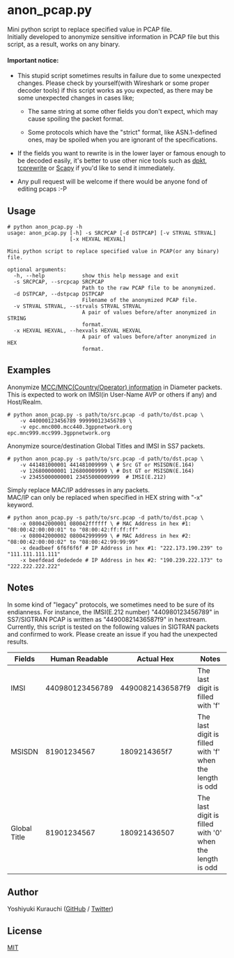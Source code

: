 # anon_pcap.py

Mini python script to replace specified value in PCAP file.  
Initially developed to anonymize sensitive information in PCAP file but this script, as a result, works on any binary.

#### Important notice:

* This stupid script sometimes results in failure due to some unexpected changes. Please check by yourself(with Wireshark or some proper decoder tools) if this script works as you expected, as there may be some unexpected changes in cases like;

  * The same string at some other fields you don't expect, which may cause spoiling the packet format.

  * Some protocols which have the "strict" format, like ASN.1-defined ones, may be spoiled when you are ignorant of the specifications.  

* If the fields you want to rewrite is in the lower layer or famous enough to be decoded easily, it's better to use other nice tools such as [dpkt](https://github.com/kbandla/dpkt),  [tcprewrite](http://tcpreplay.synfin.net/wiki/tcprewrite) or [Scapy](https://github.com/secdev/scapy) if you'd like to send it immediately.

* Any pull request will be welcome if there would be anyone fond of editing pcaps :-P

## Usage

```shell-session
# python anon_pcap.py -h
usage: anon_pcap.py [-h] -s SRCPCAP [-d DSTPCAP] [-v STRVAL STRVAL]
                    [-x HEXVAL HEXVAL]

Mini python script to replace specified value in PCAP(or any binary) file.

optional arguments:
  -h, --help            show this help message and exit
  -s SRCPCAP, --srcpcap SRCPCAP
                        Path to the raw PCAP file to be anonymized.
  -d DSTPCAP, --dstpcap DSTPCAP
                        Filename of the anonymized PCAP file.
  -v STRVAL STRVAL, --strvals STRVAL STRVAL
                        A pair of values before/after anonymized in STRING
                        format.
  -x HEXVAL HEXVAL, --hexvals HEXVAL HEXVAL
                        A pair of values before/after anonymized in HEX
                        format.
```

## Examples

Anonymize [MCC/MNC(Country/Operator) information](https://github.com/wmnsk/mccmnc_scraper) in Diameter packets.  
This is expected to work on IMSI(in User-Name AVP or others if any) and Host/Realm.

```shell-session
# python anon_pcap.py -s path/to/src.pcap -d path/to/dst.pcap \
    -v 440000123456789 999990123456789 \
    -v epc.mnc000.mcc440.3gppnetwork.org epc.mnc999.mcc999.3gppnetwork.org
```

Anonymize source/destination Global Titles and IMSI in SS7 packets.

```shell-session
# python anon_pcap.py -s path/to/src.pcap -d path/to/dst.pcap \
    -v 441481000001 441481009999 \ # Src GT or MSISDN(E.164)
    -v 126800000001 126800009999 \ # Dst GT or MSISDN(E.164)
    -v 23455000000001 23455000009999  # IMSI(E.212)

```

Simply replace MAC/IP addresses in any packets.  
MAC/IP can only be replaced when specified in HEX string with "-x" keyword.

```shell-session
# python anon_pcap.py -s path/to/src.pcap -d path/to/dst.pcap \
    -x 080042000001 080042ffffff \ # MAC Address in hex #1: "08:00:42:00:00:01" to "08:00:42:ff:ff:ff"
    -x 080042000002 080042999999 \ # MAC Address in hex #2: "08:00:42:00:00:02" to "08:00:42:99:99:99"
    -x deadbeef 6f6f6f6f # IP Address in hex #1: "222.173.190.239" to "111.111.111.111"
    -x beefdead dededede # IP Address in hex #2: "190.239.222.173" to "222.222.222.222"

```

## Notes

In some kind of "legacy" protocols, we sometimes need to be sure of its endianness. For instance, the IMSI(E.212 number) "440980123456789" in SS7/SIGTRAN PCAP is written as "44900821436587f9" in hexstream.  
Currently, this script is tested on the following values in SIGTRAN packets and confirmed to work. Please create an issue if you had the unexpected results.

| Fields | Human Readable | Actual Hex | Notes |
| --- | --- | --- | --- |
| IMSI | 440980123456789 | 44900821436587f9 | The last digit is filled with 'f' |
| MSISDN | 81901234567 | 1809214365f7 | The last digit is filled with 'f' when the length is odd |
| Global Title | 81901234567 | 180921436507 | The last digit is filled with '0' when the length is odd |


## Author

Yoshiyuki Kurauchi ([GitHub](https://github.com/wmnsk/) / [Twitter](https://twitter.com/wmnskdmms/))

## License

[MIT](https://github.com/wmnsk/anon_pcap/blob/master/LICENSE)
